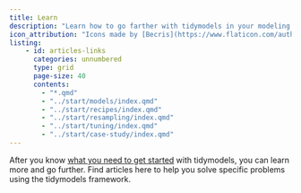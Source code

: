 ```yaml
---
title: Learn
description: "Learn how to go farther with tidymodels in your modeling and machine learning projects."
icon_attribution: "Icons made by [Becris](https://www.flaticon.com/authors/becris) from www.flaticon.com"
listing: 
    - id: articles-links
      categories: unnumbered
      type: grid
      page-size: 40
      contents:
        - "*.qmd"
        - "../start/models/index.qmd"
        - "../start/recipes/index.qmd"
        - "../start/resampling/index.qmd"
        - "../start/tuning/index.qmd"
        - "../start/case-study/index.qmd"
---
```







After you know [what you need to get started](/start/) with tidymodels, you can learn more and go further. Find articles here to help you solve specific problems using the tidymodels framework. 
 
